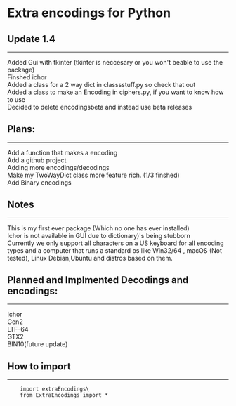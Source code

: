 # Extra encodings for Python 

## Update 1.4
---
Added Gui with tkinter (tkinter is neccesary or you won't beable to use the package)\
Finshed ichor\
Added a class for a 2 way dict in classsstuff.py so check that out\
Added a class to make an Encoding in ciphers.py, if you want to know how to use\
Decided to delete encodingsbeta  and instead use beta releases


## Plans:
----
Add a function that makes a encoding\
Add a github project\
Adding more encodings/decodings\
Make my TwoWayDict class more feature rich. (1/3 finshed)\
Add Binary encodings


## Notes
----
This is my first ever package (Which no one has ever installed)\
Ichor is not available in GUI due to  dictionary)'s being stubborn\
Currently we only support all characters on a US keyboard for all encoding types and a computer that runs a standard os like Win32/64 , macOS (Not tested), Linux Debian,Ubuntu and distros based on them.

## Planned and Implmented Decodings and encodings:
----
Ichor\
Gen2\
LTF-64\
GTX2\
BIN10(future update)

## How to import
----
```
    import extraEncodings\
    from ExtraEncodings import *

```
 